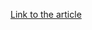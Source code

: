 [Link to the article](https://www.crowdstrike.com/blog/hidden-administrative-accounts-bloodhound-to-the-rescue/)
